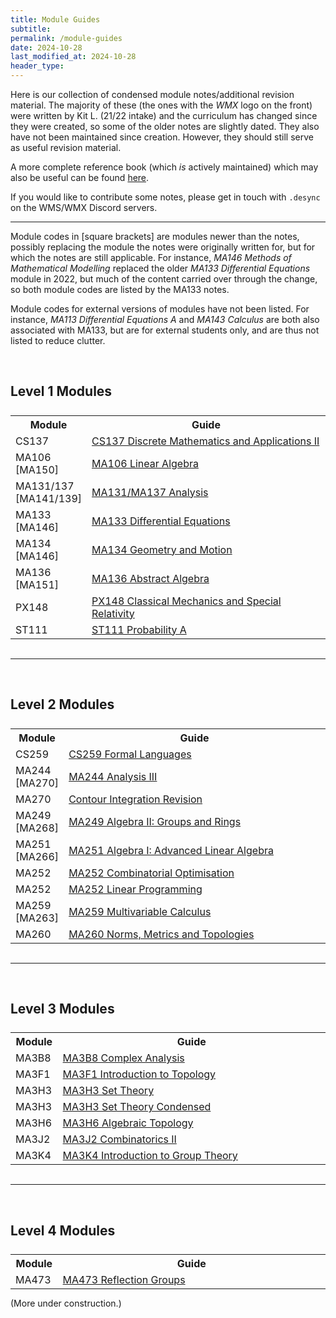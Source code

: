 ```yaml
---
title: Module Guides
subtitle: 
permalink: /module-guides
date: 2024-10-28
last_modified_at: 2024-10-28
header_type:
---
```


Here is our collection of condensed module notes/additional revision material. The majority of these (the ones with the *WMX* logo on the front) were written by Kit L. (21/22 intake) and the curriculum has changed since they were created, so some of the older notes are slightly dated. They also have not been maintained since creation. However, they should still serve as useful revision material.

A more complete reference book (which *is* actively maintained) which may also be useful can be found <a href="https://desyncthethird.github.io/Reference.pdf">here</a>.

If you would like to contribute some notes, please get in touch with `.desync` on the WMS/WMX Discord servers.

---

Module codes in [square brackets] are modules newer than the notes, possibly replacing the module the notes were originally written for, but for which the notes are still applicable. For instance, *MA146 Methods of Mathematical Modelling* replaced the older *MA133 Differential Equations* module in 2022, but much of the content carried over through the change, so both module codes are listed by the MA133 notes.

Module codes for external versions of modules have not been listed. For instance, *MA113 Differential Equations A* and *MA143 Calculus* are both also associated with MA133, but are for external students only, and are thus not listed to reduce clutter.

<br/>

## Level 1 Modules

<style>
tbody{
    width: 100%;
    display: table;
}
</style>

<table style="margin: 0px auto; width:100%;">
  <tr>
    <th style="width:15%">Module</th>
    <th>Guide</th>
  </tr>
  <tr>
    <td>CS137</td>
    <td><a target="_blank" href="./assets/WMX Guides/CS137 Discrete Mathematics and Applications II.pdf">CS137 Discrete Mathematics and Applications II</a></td>
  </tr>
  <tr>
    <td>MA106<br/>[MA150]</td>
    <td><a target="_blank" href="./assets/WMX Guides/MA106 Linear Algebra.pdf">MA106 Linear Algebra</a></td>
  </tr>
  <tr>
    <td>MA131/137<br/>[MA141/139]</td>
    <td><a target="_blank" href="./assets/WMX Guides/MA131-MA137 Analysis.pdf">MA131/MA137 Analysis</a></td>
  </tr>
  <tr>
    <td>MA133<br/>[MA146]</td>
    <td><a target="_blank" href="./assets/WMX Guides/MA133 Differential Equations.pdf">MA133 Differential Equations</a></td>
  </tr>
  <tr>
    <td>MA134<br/>[MA146]</td>
    <td><a target="_blank" href="./assets/WMX Guides/MA134 Geometry and Motion.pdf">MA134 Geometry and Motion</a></td>
  </tr>
  <tr>
    <td>MA136<br/>[MA151]</td>
    <td><a target="_blank" href="./assets/WMX Guides/MA136 Abstract Algebra.pdf">MA136 Abstract Algebra</a></td>
  </tr>
  <tr>
    <td>PX148</td>
    <td><a target="_blank" href="./assets/WMX Guides/PX148 Classical Mechanics and Special Relativity.pdf">PX148 Classical Mechanics and Special Relativity</a></td>
  </tr>
  <tr>
    <td>ST111</td>
    <td><a target="_blank" href="./assets/WMX Guides/ST111 Probability A.pdf">ST111 Probability A</a></td>
  </tr>
</table>

<br/>

---

<br/>

## Level 2 Modules

<table style="margin: 0px auto; width:100%;">
  <tr>
    <th style="width:15%">Module</th>
    <th>Guide</th>
  </tr>
  <tr>
    <td>CS259</td>
    <td><a target="_blank" href="./assets/WMX Guides/CS259 Formal Languages.pdf">CS259 Formal Languages</a></td>
  </tr>
  <tr>
    <td>MA244<br/>[MA270]</td>
    <td><a target="_blank" href="./assets/WMX Guides/MA244 Analysis III.pdf">MA244 Analysis III</a></td>
  </tr>
  <tr>
    <td>MA270</td>
    <td><a target="_blank" href="./assets/WMX Guides/contour-revision.pdf">Contour Integration Revision</a></td>
  </tr>
  <tr>
    <td>MA249<br/>[MA268]</td>
    <td><a target="_blank" href="./assets/WMX Guides/MA249 Algebra II.pdf">MA249 Algebra II: Groups and Rings</a></td>
  </tr>
  <tr>
    <td>MA251<br/>[MA266]</td>
    <td><a target="_blank" href="./assets/WMX Guides/MA251 Algebra I.pdf">MA251 Algebra I: Advanced Linear Algebra</a></td>
  </tr>
  <tr>
    <td>MA252</td>
    <td><a target="_blank" href="./assets/WMX Guides/MA252 Combinatorial Optimisation.pdf">MA252 Combinatorial Optimisation</a></td>
  </tr>
  <tr>
    <td>MA252</td>
    <td><a target="_blank" href="./assets/WMX Guides/MA252 Linear Programming.pdf">MA252 Linear Programming</a></td>
  </tr>
  <tr>
    <td>MA259<br/>[MA263]</td>
    <td><a target="_blank" href="./assets/WMX Guides/MA259 Multivariable Calculus.pdf">MA259 Multivariable Calculus</a></td>
  </tr>
  <tr>
    <td>MA260</td>
    <td><a target="_blank" href="./assets/WMX Guides/MA260 Norms, Metrics and Topologies.pdf">MA260 Norms, Metrics and Topologies</a></td>
  </tr>
</table>

<br/>

---

<br/>

## Level 3 Modules

<table style="margin: 0px auto; width:100%;">
  <tr>
    <th style="width:15%">Module</th>
    <th>Guide</th>
  </tr>
  <tr>
    <td>MA3B8</td>
    <td><a target="_blank" href="./assets/WMX Guides/MA3B8 Complex Analysis.pdf">MA3B8 Complex Analysis</a></td>
  </tr>
  <tr>
    <td>MA3F1</td>
    <td><a target="_blank" href="./assets/WMX Guides/MA3F1 Introduction to Topology.pdf">MA3F1 Introduction to Topology</a></td>
  </tr>
  <tr>
    <td>MA3H3</td>
    <td><a target="_blank" href="./assets/WMX Guides/MA3H3 Set Theory.pdf">MA3H3 Set Theory</a></td>
  </tr>
  <tr>
    <td>MA3H3</td>
    <td><a target="_blank" href="./assets/WMX Guides/MA3H3 Set Theory Condensed.pdf">MA3H3 Set Theory Condensed</a></td>
  </tr>
  <tr>
    <td>MA3H6</td>
    <td><a target="_blank" href="./assets/WMX Guides/MA3H6 Algebraic Topology.pdf">MA3H6 Algebraic Topology</a></td>
  </tr>
  <tr>
    <td>MA3J2</td>
    <td><a target="_blank" href="./assets/WMX Guides/MA3J2 Combinatorics II.pdf">MA3J2 Combinatorics II</a></td>
  </tr>
  <tr>
    <td>MA3K4</td>
    <td><a target="_blank" href="./assets/WMX Guides/MA3K4 Introduction to Group Theory.pdf">MA3K4 Introduction to Group Theory</a></td>
  </tr>
</table>

<br/>

---

<br/>

## Level 4 Modules

<table style="margin: 0px auto; width:100%;">
  <tr>
    <th style="width:15%">Module</th>
    <th>Guide</th>
  </tr>
  <tr>
    <td>MA473</td>
    <td><a target="_blank" href="./assets/WMX Guides/MA473 Reflection Groups.pdf">MA473 Reflection Groups</a></td>
  </tr>
  <!-- <tr>
    <td><a target="_blank" href="./"></a></td>
  </tr> -->
</table>

(More under construction.)